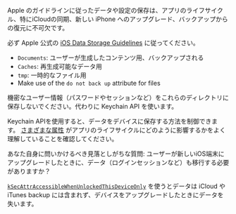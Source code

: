 Apple のガイドラインに従ったデータや設定の保存は、アプリのライフサイクル、特にiCloudの同期、新しい iPhone へのアップグレード、バックアップからの復元に不可欠です。

必ず Apple 公式の [iOS Data Storage Guidelines](https://developer.apple.com/icloud/documentation/data-storage/index.html) に従ってください。

- `Documents`: ユーザーが生成したコンテンツ用、バックアップされる
- `Caches`: 再生成可能なデータ用
- `tmp`: 一時的なファイル用
- Make use of the `do not back up` attribute for files

機密なユーザー情報（パスワードやセッションなど）をこれらのディレクトリに保存しないでください。代わりに Keychain API を使います。

Keychain APIを使用すると、データをデバイスに保存する方法を制御できます。 [さまざまな属性](https://developer.apple.com/documentation/security/keychain_services/keychain_items/item_attribute_keys_and_values) がアプリのライフサイクルにどのように影響するかをよく理解していることを確認してください。

あなた自身に問いかけるべき見落としがちな質問: ユーザーが新しいiOS端末にアップグレードしたときに、データ（ログインセッションなど）も移行する必要がありますか？

[`kSecAttrAccessibleWhenUnlockedThisDeviceOnly`](https://developer.apple.com/documentation/security/ksecattraccessiblewhenunlockedthisdeviceonly) を使うとデータは iCloud や iTunes backup には含まれず、デバイスをアップグレードしたときにデータを失います。
